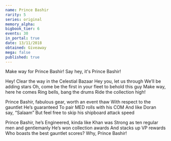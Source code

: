 ```yaml
---
name: Prince Bashir
rarity: 5
series: original
memory_alpha:
bigbook_tier: 6
events: 30
in_portal: true
date: 13/11/2018
obtained: Giveaway
mega: false
published: true
---
```


Make way for Prince Bashir!
Say hey, it's Prince Bashir!

Hey! Clear the way in the Celestial Bazaar
Hey you, let us through
We’ll be adding stars
Oh, come be the first in your fleet to behold this guy
Make way, here he comes
Ring bells, bang the drums
Ride the collection high!

Prince Bashir, fabulous gear, worth an event thaw
With respect to the gauntlet
He’s guaranteed
To pair MED rolls with his COM
And like Doran say, “Salaam”
But feel free to skip his shipboard attack speed

Prince Bashir, he’s Engineered, kinda like Khan was
Strong as ten regular men and gentlemanly
He’s won collection awards
And stacks up VP rewards
Who boasts the best gauntlet scores?
Why, Prince Bashir!
